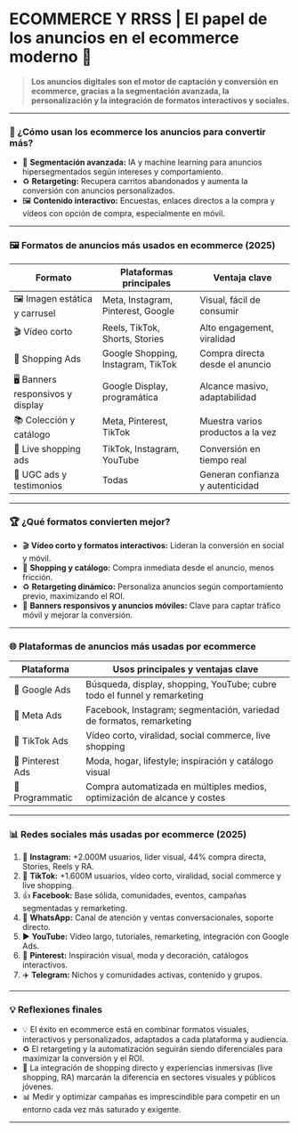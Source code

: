 # ECOMMERCE Y RRSS | El papel de los anuncios en el ecommerce moderno 📢

> **Los anuncios digitales son el motor de captación y conversión en ecommerce, gracias a la segmentación avanzada, la personalización y la integración de formatos interactivos y sociales.**

***

### 🚀 ¿Cómo usan los ecommerce los anuncios para convertir más?

* 🎯 **Segmentación avanzada:** IA y machine learning para anuncios hipersegmentados según intereses y comportamiento.
* ♻️ **Retargeting:** Recupera carritos abandonados y aumenta la conversión con anuncios personalizados.
* 🖼️ **Contenido interactivo:** Encuestas, enlaces directos a la compra y vídeos con opción de compra, especialmente en móvil.

***

### 🖼️ Formatos de anuncios más usados en ecommerce (2025)

| Formato                           | Plataformas principales            | Ventaja clave                     |
| --------------------------------- | ---------------------------------- | --------------------------------- |
| 🖼️ Imagen estática y carrusel    | Meta, Instagram, Pinterest, Google | Visual, fácil de consumir         |
| 🎬 Vídeo corto                    | Reels, TikTok, Shorts, Stories     | Alto engagement, viralidad        |
| 🛒 Shopping Ads                   | Google Shopping, Instagram, TikTok | Compra directa desde el anuncio   |
| 🖥️ Banners responsivos y display | Google Display, programática       | Alcance masivo, adaptabilidad     |
| 📚 Colección y catálogo           | Meta, Pinterest, TikTok            | Muestra varios productos a la vez |
| 🔴 Live shopping ads              | TikTok, Instagram, YouTube         | Conversión en tiempo real         |
| 👥 UGC ads y testimonios          | Todas                              | Generan confianza y autenticidad  |

***

### 🏆 ¿Qué formatos convierten mejor?

* 🎬 **Vídeo corto y formatos interactivos:** Lideran la conversión en social y móvil.
* 🛒 **Shopping y catálogo:** Compra inmediata desde el anuncio, menos fricción.
* ♻️ **Retargeting dinámico:** Personaliza anuncios según comportamiento previo, maximizando el ROI.
* 📱 **Banners responsivos y anuncios móviles:** Clave para captar tráfico móvil y mejorar la conversión.

***

### 🌐 Plataformas de anuncios más usadas por ecommerce

| Plataforma       | Usos principales y ventajas clave                                         |
| ---------------- | ------------------------------------------------------------------------- |
| 🔎 Google Ads    | Búsqueda, display, shopping, YouTube; cubre todo el funnel y remarketing  |
| 📱 Meta Ads      | Facebook, Instagram; segmentación, variedad de formatos, remarketing      |
| 🎵 TikTok Ads    | Vídeo corto, viralidad, social commerce, live shopping                    |
| 📌 Pinterest Ads | Moda, hogar, lifestyle; inspiración y catálogo visual                     |
| 🤖 Programmatic  | Compra automatizada en múltiples medios, optimización de alcance y costes |

***

### 📊 Redes sociales más usadas por ecommerce (2025)

1. 📸 **Instagram:** +2.000M usuarios, líder visual, 44% compra directa, Stories, Reels y RA.
2. 🎵 **TikTok:** +1.600M usuarios, vídeo corto, viralidad, social commerce y live shopping.
3. 👍 **Facebook:** Base sólida, comunidades, eventos, campañas segmentadas y remarketing.
4. 💬 **WhatsApp:** Canal de atención y ventas conversacionales, soporte directo.
5. ▶️ **YouTube:** Vídeo largo, tutoriales, remarketing, integración con Google Ads.
6. 📌 **Pinterest:** Inspiración visual, moda y decoración, catálogos interactivos.
7. ✈️ **Telegram:** Nichos y comunidades activas, contenido y grupos.

***

### 💡 Reflexiones finales

* 💡 El éxito en ecommerce está en combinar formatos visuales, interactivos y personalizados, adaptados a cada plataforma y audiencia.
* ♻️ El retargeting y la automatización seguirán siendo diferenciales para maximizar la conversión y el ROI.
* 🛒 La integración de shopping directo y experiencias inmersivas (live shopping, RA) marcarán la diferencia en sectores visuales y públicos jóvenes.
* 📊 Medir y optimizar campañas es imprescindible para competir en un entorno cada vez más saturado y exigente.

***
